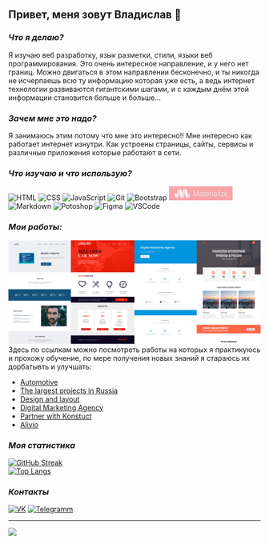 ## Привет, меня зовут Владислав 👋

### *Что я делаю?*
Я изучаю веб разработку, язык разметки, стили, языки веб программирования.  Это очень интересное направление, и у него нет границ. Можно двигаться в этом направлении бесконечно, и ты никогда не исчерпаешь всю ту информацию которая уже есть, а ведь интернет технологии развиваются гигантскими шагами, и с каждым днём этой информации становится больше и больше...

### *Зачем мне это надо?*
Я занимаюсь этим потому что мне это интересно!!  Мне интересно как работает интернет изнутри. Как устроены страницы, сайты, сервисы и различные приложения которые работают в сети.

### *Что изучаю и что использую?*
![HTML](https://img.shields.io/badge/HTML5-E34F26?style=for-the-badge&logo=html5&logoColor=white) ![CSS](https://img.shields.io/badge/CSS3-1572B6?style=for-the-badge&logo=css3&logoColor=white) ![JavaScript](https://img.shields.io/badge/JavaScript-323330?style=for-the-badge&logo=javascript&logoColor=F7DF1E) ![Git](https://img.shields.io/badge/GIT-E44C30?style=for-the-badge&logo=git&logoColor=white) ![Bootstrap](https://img.shields.io/badge/Bootstrap-563D7C?style=for-the-badge&logo=bootstrap&logoColor=white) ![Materialize](img/Materializ.jpg) ![Markdown](https://img.shields.io/badge/Markdown-000000?style=for-the-badge&logo=markdown&logoColor=white) ![Potoshop](https://img.shields.io/badge/Adobe%20Photoshop-31A8FF?style=for-the-badge&logo=Adobe%20Photoshop&logoColor=black) ![Figma](https://img.shields.io/badge/Figma-F24E1E?style=for-the-badge&logo=figma&logoColor=white) ![VSCode](https://img.shields.io/badge/VSCode-0078D4?style=for-the-badge&logo=visual%20studio%20code&logoColor=white)  

### *Мои работы:* 
![works](img/works.jpg)
Здесь по ссылкам можно посмотреть работы на которых я практикуюсь и прохожу обучение, по мере получения новых знаний я стараюсь их дорбатывть и улучшать:
* [Automotive](https://vsamura.github.io/Automotive/)   
* [The largest projects in Russia](https://vsamura.github.io/PracticFigmaSite/)
* [Design and layout](https://vsamura.github.io/Design-and-layout/)
* [Digital Marketing Agency](https://vsamura.github.io/Digital-Marketing-Agency/)
* [Partner with Konstuct](https://vsamura.github.io/Partner-with-Konstuct/)
* [Alivio](https://vsamura.github.io/Alivio/)

### *Моя статистика*   
[![GitHub Streak](https://github-readme-streak-stats.herokuapp.com?user=vsamura&theme=highcontrast&locale=ru&card_width=500)](https://git.io/streak-stats)  
[![Top Langs](https://github-readme-stats.vercel.app/api/top-langs/?username=vsamura&locale=ru&card_width=500px&layout=compact&theme=vision-friendly-dark)](https://github.com/anuraghazra/github-readme-stats)  
  
### *Контакты*  

[![VK](https://img.shields.io/badge/вконтакте-%232E87FB.svg?&style=for-the-badge&logo=vk&logoColor=white)](https://vk.com/vxsamura) [![Telegramm](https://img.shields.io/badge/Telegram-2CA5E0?style=for-the-badge&logo=telegram&logoColor=white)](https://t.me/vlad_samura)  

***
 
![](https://komarev.com/ghpvc/?username=vsamura&style=for-the-badge&color=yellow)
